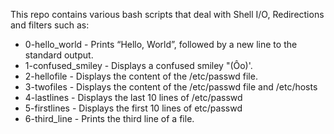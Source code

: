 This repo contains various bash scripts that deal with Shell I/O, Redirections and filters such as:

- 0-hello_world - Prints “Hello, World”, followed by a new line to the standard output.
- 1-confused_smiley -  Displays a confused smiley "(Ôo)'.
- 2-hellofile -  Displays the content of the /etc/passwd file.
- 3-twofiles - Displays the content of the /etc/passwd file and /etc/hosts
- 4-lastlines - Displays the last 10 lines of /etc/passwd
- 5-firstlines - Displays the first 10 lines of etc/passwd
- 6-third_line - Prints the third line of a file.
